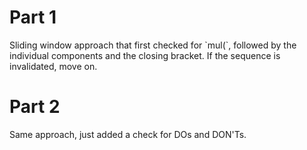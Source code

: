 <h1>Part 1</h1>
Sliding window approach that first checked for `mul(`, followed by the individual components and the closing bracket. If the sequence is invalidated, move on.

<h1>Part 2</h1>
Same approach, just added a check for DOs and DON'Ts.